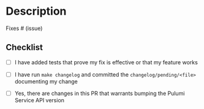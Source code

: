 <!--- 
Thanks so much for your contribution! If this is your first time contributing, please ensure that you have read the [CONTRIBUTING](https://github.com/pulumi/pulumi/blob/master/CONTRIBUTING.md) documentation.
-->

# Description

<!--- Please include a summary of the change and which issue is fixed. Please also include relevant motivation and context. -->

Fixes # (issue)

## Checklist

<!--- Please provide details if the checkbox below is to be left unchecked. -->
- [ ] I have added tests that prove my fix is effective or that my feature works
<!--- 
User-facing changes require a CHANGELOG entry.
-->
- [ ] I have run `make changelog` and committed the `changelog/pending/<file>` documenting my change
<!--
If the change(s) in this PR is a modification of an existing call to the Pulumi Service,
then the service should honor older versions of the CLI where this change would not exist.
You must then bump the API version in /pkg/backend/httpstate/client/api.go, as well as add
it to the service.
-->
- [ ] Yes, there are changes in this PR that warrants bumping the Pulumi Service API version
  <!-- @Pulumi employees: If yes, you must submit corresponding changes in the service repo. -->
